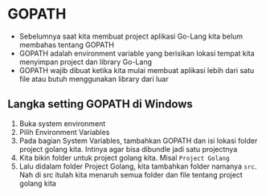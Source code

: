 # GOPATH

- Sebelumnya saat kita membuat project aplikasi Go-Lang kita belum membahas tentang GOPATH
- GOPATH adalah environment variable yang berisikan lokasi tempat kita menyimpan project dan library Go-Lang
- GOPATH wajib dibuat ketika kita mulai membuat aplikasi lebih dari satu file atau butuh menggunakan library dari luar

## Langka setting GOPATH di Windows

1. Buka system environment
2. Pilih Environment Variables
3. Pada bagian System Variables, tambahkan GOPATH dan isi lokasi folder project golang kita. Intinya agar bisa dibundle jadi satu projectnya
4. Kita bikin folder untuk project golang kita. Misal `Project Golang`
5. Lalu didalam folder Project Golang, kita tambahkan folder namanya `src`. Nah di src itulah kita menaruh semua folder dan file tentang project golang kita

